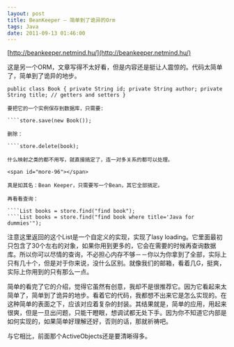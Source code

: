 ```yaml
---
layout: post
title: BeanKeeper – 简单到了诡异的Orm
tags: Java
date: 2011-09-13 01:46:00
---
```


[http://beankeeper.netmind.hu/](http://beankeeper.netmind.hu/)

这是另一个ORM，文章写得不太好看，但是内容还是挺让人震惊的。代码太简单了，简单到了诡异的地步。

    public class Book { private String id; private String author; private String title; // getters and setters } 

    要把它的一个实例保存到数据库，只需要:

    ````store.save(new Book());

    删除：

    ````store.delete(book);

    什么映射之类的都不用写，就直接搞定了，连一对多关系的都可以处理。

    <span id="more-96"></span>

    真是如其名：Bean Keeper，只需要写一个Bean，其它全部搞定。

    再看看查询：

    ````List books = store.find("find book");
    ````List books = store.find("find book where title='Java for dummies'");

注意这里返回的这个List是一个自定义的实现，实现了lasy loading。它里面最初只包含了30个左右的对象，如果你用到更多的，它会在需要的时候再查询数据库。所以你可以尽情的查询，不必担心内存不够－－你以为你拿到了全部，实际上只有几十个，但是对于你来说，没什么区别。就像我们的邮箱，看着几G，挺爽，实际上你用到的只有那么一点。

简单的看完了它的介绍，觉得它虽然有创意，我却不是很推荐它。因为它看起来太简单了，简单到了诡异的地步。看着它的代码，我都想不出来它是怎么实现的。在这种简单的表面之下，应该对应着复杂的封装。其结果就是，简单的应用，用起来很爽，但是一旦出问题，只能干瞪眼，想调试都无处下手。因为你不知道它内部是如何实现的，如果简单好理解还好，否则的话，那就祈祷吧。

与它相比，前面那个ActiveObjects还是要清晰得多。
